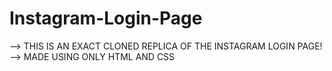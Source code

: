 # Instagram-Login-Page
--> THIS IS AN EXACT CLONED REPLICA OF THE INSTAGRAM LOGIN PAGE!
--> MADE USING ONLY HTML AND CSS

